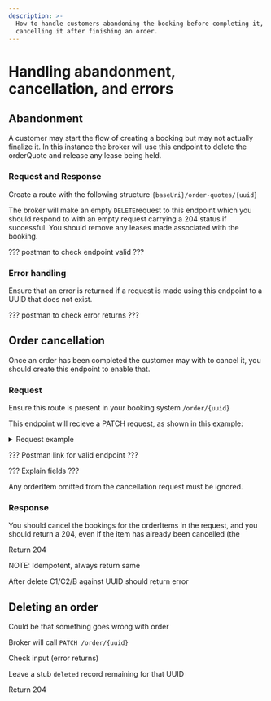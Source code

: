 ```yaml
---
description: >-
  How to handle customers abandoning the booking before completing it, or
  cancelling it after finishing an order.
---
```


# Handling abandonment, cancellation, and errors

## Abandonment

A customer may start the flow of creating a booking but may not actually finalize it. In this instance the broker will use this endpoint to delete the orderQuote and release any lease being held.

### Request and Response

Create a route with the following structure `{baseUri}/order-quotes/{uuid}`

The broker will make an empty `DELETE`request to this endpoint which you should respond to with an empty request carrying a 204 status if successful. You should remove any leases made associated with the booking.

??? postman to check endpoint valid ???

### Error handling

Ensure that an error is returned if a request is made using this endpoint to a UUID that does not exist.

??? postman to check error returns ???

## Order cancellation

Once an order has been completed the customer may with to cancel it, you should create this endpoint to enable that.

### Request

Ensure this route is present in your booking system `/order/{uuid}`

This endpoint will recieve a PATCH request, as shown in this example:&#x20;

<details>

<summary>Request example</summary>

```
{
  "@context": "https://openactive.io/",
  "@type": "Order",
  "orderedItem": [
    {
      "@type": "OrderItem",
      "@id": "https://example.com/api/orders/e11429ea-467f-4270-ab62-e47368996fe8#/orderedItem/1234",
      "orderItemStatus": "https://openactive.io/CustomerCancelled"
    }
  ]
}
```

</details>

??? Postman link for valid endpoint ???

??? Explain fields ???

Any orderItem omitted from the cancellation request must be ignored.

### Response

You should cancel the bookings for the orderItems in the request, and you should return a 204, even if the item has already been cancelled (the&#x20;

Return 204

NOTE: Idempotent, always return same

After delete C1/C2/B against UUID should return error

## Deleting an order

Could be that something goes wrong with order

Broker will call `PATCH /order/{uuid}`

Check input (error returns)

Leave a stub `deleted` record remaining for that UUID

Return 204

